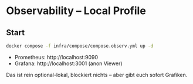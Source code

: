 # Observability – Local Profile

## Start
```bash
docker compose -f infra/compose/compose.observ.yml up -d
```

- Prometheus: http://localhost:9090
- Grafana:    http://localhost:3001 (anon Viewer)

Das ist rein optional-lokal, blockiert nichts – aber gibt euch sofort Grafiken.
